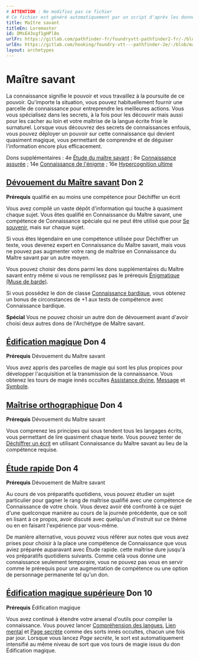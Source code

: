 ```yaml
---
# ATTENTION : Ne modifiez pas ce fichier
# Ce fichier est généré automatiquement par un script d'après les données du module Foundry VTT officiel et de sa traduction
title: Maître savant
titleEn: Loremaster
id: DMsE43xgf1gHPl8o
urlFr: https://gitlab.com/pathfinder-fr/foundryvtt-pathfinder2-fr/-/blob/master/data/archetypes/DMsE43xgf1gHPl8o.htm
urlEn: https://gitlab.com/hooking/foundry-vtt---pathfinder-2e/-/blob/master/packs/data/archetypes.db/loremaster.json
layout: archetypes
---
```

# Maître savant

La connaissance signifie le pouvoir et vous travaillez à la poursuite de ce pouvoir. Qu'importe la situation, vous pouvez habituellement fournir une parcelle de connaissance pour entreprendre les meilleures actions. Vous vous spécialisez dans les secrets, à la fois pour les découvrir mais aussi pour les cacher au loin et votre maîtrise de la langue écrite frise le surnaturel. Lorsque vous découvrez des secrets de connaissances enfouis, vous pouvez déployer un pouvoir sur cette connaissance qui devient quasiment magique, vous permettant de comprendre et de déguiser l'information encore plus efficacement.

Dons supplémentaires : 4e [Étude du maître savant](../dons/étude-du-maître-savant.html) ; 8e [Connaissance assurée](../dons/connaissance-assurée.html) ; 14e [Connaissance de l'énigme](../dons/connaissance-de-l-énigme.html) ; 16e [Hypercognition ultime](../dons/hypercognition-ultime.html)

## [Dévouement du Maître savant](../dons/dévouement-du-maître-savant.html) Don 2

**Prérequis** qualifié en au moins une compétence pour Déchiffer un écrit

Vous avez compilé un vaste dépôt d'information qui touche à quasiment chaque sujet. Vous êtes qualifié en Connaissance du Maître savant, une compétence de Connaissance spéciale qui ne peut être utilisé que pour [Se souvenir](../actions/se-souvenir-connaissance.html), mais sur chaque sujet.

Si vous êtes légendaire en une compétence utilisée pour Déchiffrer un texte, vous devenez expert en Connaissance du Maître savant, mais vous ne pouvez pas augmenter votre rang de maîtrise en Connaissance du Maître savant par un autre moyen.

Vous pouvez choisir des dons parmi les dons supplémentaires du Maître savant entry même si vous ne remplissez pas le prérequis [Énigmatique (Muse de barde)](../capacité-classe/muse---énigmatique.html).

Si vous possédez le don de classe [Connaissance bardique](../dons/connaissance-bardique.html), vous obtenez un bonus de circonstances de +1 aux tests de compétence avec Connaissance bardique.

**Spécial** Vous ne pouvez choisir un autre don de dévouement avant d'avoir choisi deux autres dons de l'Archétype de Maître savant.

## [Édification magique](../dons/édification-magique.html) Don 4

**Prérequis** Dévouement du Maître savant

Vous avez appris des parcelles de magie qui sont les plus propices pour développer l'acquisition et la transmission de la connaissance. Vous obtenez les tours de magie innés occultes [Assistance divine](../sorts/assistance-divine.html), [Message](../sorts/message.html) et [Symbole](../sorts/symbole.html).

## [Maîtrise orthographique](../dons/maîtrise-orthographique.html) Don 4

**Prérequis** Dévouement du Maître savant

Vous comprenez les principes qui sous tendent tous les langages écrits, vous permettant de lire quasiment chaque texte. Vous pouvez tenter de [Déchiffrer un écrit](../actions/déchiffrer-un-texte.html) en utilisant Connaissance du Maître savant au lieu de la compétence requise.

## [Étude rapide](../dons/étude-rapide.html) Don 4

**Prérequis** Dévouement de Maître savant

Au cours de vos préparatifs quotidiens, vous pouvez étudier un sujet particulier pour gagner le rang de maîtrise qualifié avec une compétence de Connaissance de votre choix. Vous devez avoir été confronté à ce sujet d'une quelconque manière au cours de la journée précédente, que ce soit en lisant à ce propos, avoir discuté avec quelqu'un d'instruit sur ce thème ou en en faisant l'expérience par vous-même.

De manière alternative, vous pouvez vous référer aux notes que vous avez prises pour choisir à la place une compétence de Connaissance que vous aviez préparée auparavant avec Étude rapide. cette maîtrise dure jusqu'à vos préparatifs quotidiens suivants. Comme celà vous donne une connaissance seulement temporaire, vous ne pouvez pas vous en servir comme le prérequis pour une augmentation de compétence ou une option de personnage permanente tel qu'un don.

## [Édification magique supérieure](../dons/édification-magique-supérieure.html) Don 10

**Prérequis** Édification magique

Vous avez continué à étendre votre arsenal d'outils pour compiler la connaissance. Vous pouvez lancer [Compréhension des langues](../sorts/compréhension-des-langues.html), [Lien mental](../sorts/lien-mental.html) et [Page secrète](../sorts/page-secrète.html) comme des sorts innés occultes, chacun une fois par jour. Lorsque vous lancez *Page secrète*, le sort est automatiquement intensifié au même niveau de sort que vos tours de magie issus du don Édification magique.
